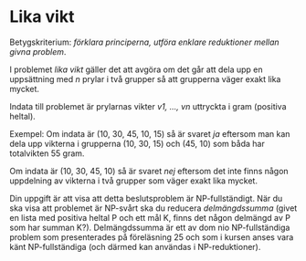 # Lika vikt

Betygskriterium: *förklara principerna, utföra enklare reduktioner mellan givna problem*.

I problemet *lika vikt* gäller det att avgöra om det går att dela upp en uppsättning med *n* prylar i två grupper så att grupperna väger exakt lika mycket.

Indata till problemet är prylarnas vikter *v1, ..., vn* uttryckta i gram (positiva heltal). 

Exempel: Om indata är (10, 30, 45, 10, 15) så är svaret *ja* eftersom man kan dela upp vikterna i grupperna (10, 30, 15) och (45, 10) som båda har totalvikten 55 gram.

Om indata är (10, 30, 45, 10) så är svaret *nej* eftersom det inte finns någon uppdelning av vikterna i två grupper som väger exakt lika mycket.

Din uppgift är att visa att detta beslutsproblem är NP-fullständigt. När du ska visa att problemet är NP-svårt ska du reducera *delmängdssumma* (givet en lista med positiva heltal P och ett mål K, finns det någon delmängd av P som har summan K?). Delmängdssumma är ett av dom nio NP-fullständiga problem som presenterades på föreläsning 25 och som i kursen anses vara känt NP-fullständiga (och därmed kan användas i NP-reduktioner).